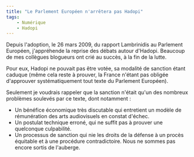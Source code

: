 ```yaml
---
title: "Le Parlement Européen n'arrêtera pas Hadopi"
tags:
    - Numérique
    - Hadopi
---
```


Depuis l'adoption, le 26 mars 2009, du rapport Lambrinidis au Parlement Européen, j'appréhende la reprise des débats autour d'Hadopi. Beaucoup de mes collègues blogueurs ont crié au succès, à la fin de la lutte.

<!-- more -->

Pour eux, Hadopi ne pouvait pas être votée, sa modalité de sanction étant caduque (même cela reste à prouver, la France n'étant pas obligée d'approuver systématiquement tout texte du Parlement Européen).

Seulement je voudrais rappeler que la sanction n'était qu'un des nombreux problèmes soulevés par ce texte, dont notamment :

- Un bénéfice économique très discutable qui entretient un modèle de rémunération des arts audiovisuels en constat d'échec.
- Un postulat technique erroné, qui ne suffit pas à prouver une quelconque culpabilité.
- Un processus de sanction qui nie les droits de la défense à un procès équitable et à une procédure contradictoire. Nous ne sommes pas encore sortis de l'auberge.
